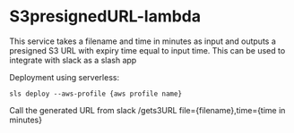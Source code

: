# S3presignedURL-lambda

This service takes a filename and time in minutes as input and outputs a presigned S3 URL with expiry time equal to input time. 
This can be used to integrate with slack as a slash app

Deployment using serverless:
```
sls deploy --aws-profile {aws profile name}
```

Call the generated URL from slack /gets3URL file={filename},time={time in minutes}
